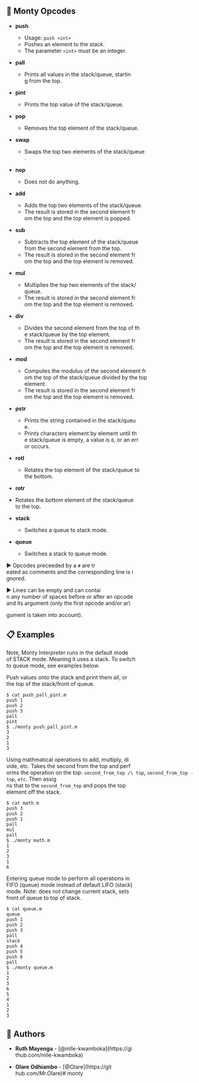 ## :wrench: Monty Opcodes

* **push**
  * Usage: `push <int>`
  * Pushes an element to the stack.
  * The parameter `<int>` must be an integer.

* **pall**
  * Prints all values in the stack/queue, startin\
g from the top.
* **pint**
  * Prints the top value of the stack/queue.

* **pop**
  * Removes the top element of the stack/queue.

* **swap**
  * Swaps the top two elements of the stack/queue\
.
* **nop**
  * Does not do anything.

* **add**
  * Adds the top two elements of the stack/queue.
  * The result is stored in the second element fr\
om the top and the top element is popped.
* **sub**
  * Subtracts the top element of the stack/queue \
from the second element from the top.
  * The result is stored in the second element fr\
om the top and the top element is removed.

* **mul**
  * Multiplies the top two elements of the stack/\
queue.
  * The result is stored in the second element fr\
om the top and the top element is removed.
* **div**
  * Divides the second element from the top of th\
e stack/queue by the top element.
  * The result is stored in the second element fr\
om the top and the top element is removed.

* **mod**
  * Computes the modulus of the second element fr\
om the top of the stack/queue divided by the top \
element.
  * The result is stored in the second element fr\
om the top and the top element is removed.
* **pstr**
  * Prints the string contained in the stack/queu\
e.
  * Prints characters element by element until th\
e stack/queue is empty, a value is `0`, or an err\
or occurs.

* **rotl**
  * Rotates the top element of the stack/queue to\
 the bottom.
 * **rotr**
  * Rotates the bottom element of the stack/queue\
 to the top.

* **stack**
  * Switches a queue to stack mode.

* **queue**
  * Switches a stack to queue mode.

:arrow_forward: Opcodes preceeded by a `#` are tr\
eated as comments and the corresponding line is i\
gnored.

:arrow_forward: Lines can be empty and can contai\
n any number of spaces before or after an opcode \
and its argument (only the first opcode and/or ar\

gument is taken into account).

## :clipboard: Examples

Note, Monty Interpreter runs in the default mode \
of STACK mode. Meaning it uses a stack. To switch\
 to queue mode, see examples below.

Push values onto the stack and print them all, or\
 the top of the stack/front of queue.

```
$ cat push_pall_pint.m
push 1
push 2
push 3
pall
pint
$ ./monty push_pall_pint.m
3
2
1
3
```
Using mathmatical operations to add, multiply, di\
vide, etc. Takes the second from the top and perf\
orms the operation on the top: `second_from_top /\
 top`, `second_from_top - top`, `etc`. Then assig\
ns that to the `second_from_top` and pops the top\
 element off the stack.
```
$ cat math.m
push 3
push 2
push 1
pall
mul
pall
$ ./monty math.m
1
2
3
1
6
```
Entering queue mode to perform all operations in \
FIFO (queue) mode instead of default LIFO (stack)\
 mode. Note: does not change current stack, sets \
front of queue to top of stack.

```
$ cat queue.m
queue
push 1
push 2
push 3
pall
stack
push 4
push 5
push 6
pall
$ ./monty queue.m
1
2
3
6
5
4
1
2
3
```

## :blue_book: Authors

* **Ruth Mayenga** - [@mlle-kwamboka](https://gi\
thub.com/mlle-kwamboka)

* **Olare Odhiambo** - [@Olare](https://git\
hub.com/Mr.Olare)# monty

